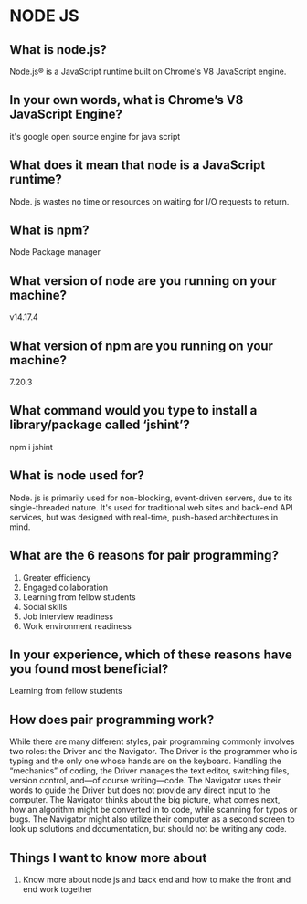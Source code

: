 # NODE JS

## What is node.js?

Node.js® is a JavaScript runtime built on Chrome's V8 JavaScript engine.

## In your own words, what is Chrome’s V8 JavaScript Engine?

it's google open source engine for java script

## What does it mean that node is a JavaScript runtime?

Node. js wastes no time or resources on waiting for I/O requests to return.

## What is npm?

Node Package manager

## What version of node are you running on your machine?

v14.17.4

## What version of npm are you running on your machine?

7.20.3

## What command would you type to install a library/package called ‘jshint’?

npm i jshint

## What is node used for?

Node. js is primarily used for non-blocking, event-driven servers, due to its single-threaded nature. It's used for traditional web sites and back-end API services, but was designed with real-time, push-based architectures in mind.

## What are the 6 reasons for pair programming?

1. Greater efficiency
2. Engaged collaboration
3. Learning from fellow students
4. Social skills
5. Job interview readiness
6. Work environment readiness

## In your experience, which of these reasons have you found most beneficial?

Learning from fellow students

## How does pair programming work?

While there are many different styles, pair programming commonly involves two roles: the Driver and the Navigator. The Driver is the programmer who is typing and the only one whose hands are on the keyboard. Handling the “mechanics” of coding, the Driver manages the text editor, switching files, version control, and—of course writing—code. The Navigator uses their words to guide the Driver but does not provide any direct input to the computer. The Navigator thinks about the big picture, what comes next, how an algorithm might be converted in to code, while scanning for typos or bugs. The Navigator might also utilize their computer as a second screen to look up solutions and documentation, but should not be writing any code.

## Things I want to know more about

1. Know more about node js and back end and how to make the front and end work together
